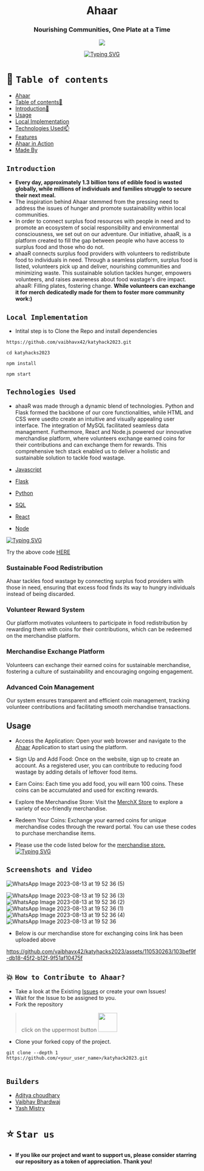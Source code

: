 



<div align="center"> 

# Ahaar 


### Nourishing Communities, One Plate at a Time
 


<p align="center">
<img   src="https://github-production-user-asset-6210df.s3.amazonaws.com/110530263/260292577-7d6e5d07-b99d-43ba-8967-c64e2483c10f.png?X-Amz-Algorithm=AWS4-HMAC-SHA256&X-Amz-Credential=AKIAIWNJYAX4CSVEH53A%2F20230813%2Fus-east-1%2Fs3%2Faws4_request&X-Amz-Date=20230813T142445Z&X-Amz-Expires=300&X-Amz-Signature=1705e66b25dec026f61c69e7858af10fa6920f0dd5454d8146fda1c78eefb9f2&X-Amz-SignedHeaders=host&actor_id=110530263&key_id=0&repo_id=677709208">

</p>

  
 [![Typing SVG](https://readme-typing-svg.demolab.com?font=QUARTZO+&pause=1000&color=F72288&width=435&lines=Build+for+Katy+Youth+Hacks+2023)](https://git.io/typing-svg)
 
 
</div>


# 🧭 `Table of contents`

- [Ahaar](#-Ahaar)
- [Table of contents🧭 ](#-table-of-contents)
- [Introduction🚀](#Introduction)
- [Usage](#Usage)
- [Local Implementation](#-Local-Implementation-)
- [Technologies Used📫](#-Technologies-Used-)
- [Features](#Features)
- [Ahaar in Action](#Screenshots-and-Video)
- [Made By](#Builders)





## `Introduction`

- **Every day, approximately 1.3 billion tons of edible food is wasted globally, while millions of individuals and families struggle to secure their next meal.** 
- The inspiration behind Ahaar stemmed from the pressing need to address the issues of hunger and promote sustainability within local communities. 
- In order to connect surplus food resources with people in need and to promote an ecosystem of social responsibility and environmental consciousness, we set out on our adventure. Our initiative, ahaaR, is a platform created to fill the gap between people who have access to surplus food and those who do not.
- ahaaR connects surplus food providers with volunteers to redistribute food to individuals in need. Through a seamless platform, surplus food is listed, volunteers pick up and deliver, nourishing communities and minimizing waste. This sustainable solution tackles hunger, empowers volunteers, and raises awareness about food wastage's dire impact. ahaaR: Filling plates, fostering change. **While volunteers can exchange it for merch dedicatedly made for them to foster more community work:)**




## `Local Implementation`
- Intital step is to   Clone the Repo and install dependencies
 ```
https://github.com/vaibhavx42/katyhack2023.git

 ```
 ```
cd katyhacks2023
 ```
 ```
npm install
 ```

```
npm start
```


## `Technologies Used`
- ahaaR was made through a dynamic blend of technologies. Python and Flask formed the backbone of our core functionalities, while HTML and CSS were usedto create an intuitive and visually appealing user interface. The integration of MySQL facilitated seamless data management. Furthermore, React and Node.js powered our innovative merchandise platform, where volunteers exchange earned coins for their contributions and can exchange them for rewards. This comprehensive tech stack enabled us to deliver a holistic and sustainable solution to tackle food wastage.

- [Javascript](https://developer.mozilla.org/en-US/)
- [Flask](https://flask.palletsprojects.com/en/2.3.x/)
- [Python](https://docs.python.org/3/)
- [SQL](https://dev.mysql.com/doc/)
- [React](https://reactjs.org/docs/getting-started.html)
- [Node](https://nodejs.org/en/docs)

[![Typing SVG](https://readme-typing-svg.herokuapp.com?font=Fira+Code&pause=1000&width=435&lines=TRIAL+CODE++-+%22EXAMPLE123%22)](https://git.io/typing-svg)   

Try the above code [HERE](https://merchxstore.netlify.app/)


### Sustainable Food Redistribution
Ahaar tackles food wastage by connecting surplus food providers with those in need, ensuring that excess food finds its way to hungry individuals instead of being discarded.

### Volunteer Reward System
Our platform motivates volunteers to participate in food redistribution by rewarding them with coins for their contributions, which can be redeemed on the merchandise platform.

### Merchandise Exchange Platform
Volunteers can exchange their earned coins for sustainable merchandise, fostering a culture of sustainability and encouraging ongoing engagement.

### Advanced Coin Management
Our system ensures transparent and efficient coin management, tracking volunteer contributions and facilitating smooth merchandise transactions.


## Usage 

- Access the Application: Open your web browser and navigate to the [Ahaar](https://aahar-katy-hacks.vercel.app/) Application to start using the platform.

- Sign Up and Add Food: Once on the website, sign up to create an account. As a registered user, you can contribute to reducing food wastage by adding details of leftover food items.

- Earn Coins: Each time you add food, you will earn 100 coins. These coins can be accumulated and used for exciting rewards.

- Explore the Merchandise Store: Visit the [MerchX Store](https://merchxstore.netlify.app/) to explore a variety of eco-friendly merchandise.

- Redeem Your Coins: Exchange your earned coins for unique merchandise codes through the reward portal. You can use these codes to purchase merchandise items.
- Please use the code listed below for the [merchandise store.](https://merchxstore.netlify.app/)
[![Typing SVG](https://readme-typing-svg.herokuapp.com?font=Fira+Code&pause=1000&width=435&lines=TRIAL+CODE++-+%22EXAMPLE123%22)](https://git.io/typing-svg)   

## `Screenshots and Video`

![WhatsApp Image 2023-08-13 at 19 52 36 (5)](https://github.com/vaibhavx42/katyhacks2023/assets/110530263/86c8fe7f-a4cb-45db-a1c6-37f3fd5a4da9)



![WhatsApp Image 2023-08-13 at 19 52 36 (3)](https://github.com/vaibhavx42/katyhacks2023/assets/110530263/3e093739-d31e-4b66-8f6c-0bce223538c9)
![WhatsApp Image 2023-08-13 at 19 52 36 (2)](https://github.com/vaibhavx42/katyhacks2023/assets/110530263/666fafcf-3b19-45d3-ac8e-814631e9126d)
![WhatsApp Image 2023-08-13 at 19 52 36 (1)](https://github.com/vaibhavx42/katyhacks2023/assets/110530263/43a55c8e-f633-4c70-add4-63f65efa0be9)
![WhatsApp Image 2023-08-13 at 19 52 36 (4)](https://github.com/vaibhavx42/katyhacks2023/assets/110530263/e2ab4128-e65c-455b-9bdd-79a6de166379)
![WhatsApp Image 2023-08-13 at 19 52 36](https://github.com/vaibhavx42/katyhacks2023/assets/110530263/b9472914-f68c-4a87-be84-67220b4c8fa7)

- Below is our merchandise store for exchanging coins link has been uploaded above 

https://github.com/vaibhavx42/katyhacks2023/assets/110530263/103bef9f-db18-45f2-b12f-9f51af10475f




## 💥 `How to Contribute to Ahaar?`

- Take a look at the Existing [Issues](https://github.com/vaibhavx42/katyhack2023/issues) or create your own Issues!
- Wait for the Issue to be assigned to you.
- Fork the repository
>click on the uppermost button <img src="https://github.com/Dynomin/FizzFruit/blob/main/.github/fork.png?raw=true" width=50>
- Clone your forked copy of the project.
```
git clone --depth 1 https://github.com/<your_user_name>/katyhack2023.git


```

## `Builders`
* [Aditya choudhary](https://vxibhxv.co)
* [Vaibhav Bhardwaj](https://vxibhxv.co)
* [Yash Mistry](https://github.com/yash240408)


# ⭐️ `Star us`
- **If you like our project and want to support us, please consider starring our repository as a token of appreciation. Thank you!**
